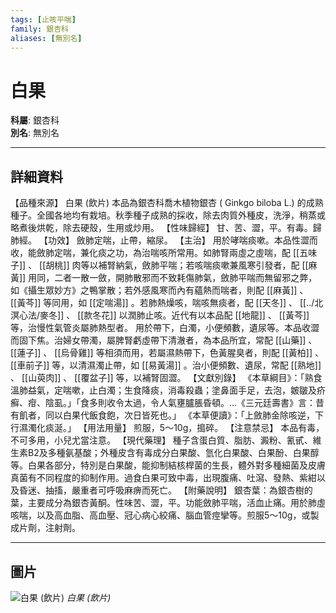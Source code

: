 ```yaml
---
tags: [止咳平喘]
family: 銀杏科
aliases: [無別名]
---
```


# 白果

**科屬**: 銀杏科  
**別名**: 無別名  

---

## 詳細資料
【品種來源】
白果 (飲片)
本品為銀杏科喬木植物銀杏 (
Ginkgo biloba
L.) 的成熟種子。全國各地均有栽培。秋季種子成熟的採收，除去肉質外種皮，洗淨，稍蒸或略煮後烘乾，除去硬殼，生用或炒用。
【性味歸經】
甘、苦、澀，平。有毒。歸肺經。
【功效】
斂肺定喘，止帶，縮尿。
【主治】
用於哮喘痰嗽。本品性澀而收，能斂肺定喘，兼化痰之功，為治喘咳所常用。如肺腎兩虛之虛喘，配 [[五味子]] 、 [[胡桃]] 肉等以補腎納氣，斂肺平喘；若咳喘痰嗽兼風寒引發者，配 [[麻黃]] 用同，二者一散一斂，開肺散邪而不致耗傷肺氣，斂肺平喘而無留邪之弊，如《攝生眾妙方》之鴨掌散；若外感風寒而內有蘊熱而喘者，則配 [[麻黃]] 、 [[黃芩]] 等同用，如 [[定喘湯]] 。若肺熱燥咳，喘咳無痰者，配 [[天冬]] 、 [[../北溟心法/麥冬]] 、 [[款冬花]] 以潤肺止咳。近代有以本品配 [[地龍]] 、 [[黃芩]] 等，治慢性氣管炎屬肺熱型者。
用於帶下，白濁，小便頻數，遺尿等。本品收澀而固下焦。治婦女帶濁，屬脾腎虧虛帶下清澈者，為本品所宜，常配 [[山藥]] 、 [[蓮子]] 、 [[烏骨雞]] 等相須而用，若屬濕熱帶下，色黃腥臭者，則配 [[黃柏]] 、 [[車前子]] 等，以清濕濁止帶，如 [[易黃湯]] 。治小便頻數、遺尿，常配 [[熟地]] 、 [[山萸肉]] 、 [[覆盆子]] 等，以補腎固澀。
【文獻別錄】
《本草綱目》：「熟食溫肺益氣，定喘嗽，止白濁；生食降痰，消毒殺蟲；塗鼻面手足，去泡，皴皺及疥癬、疳、陰虱。」「食多則收令太過，令人氣壅臚脹昏頓。…《三元廷壽書》言：昔有飢者，同以白果代飯食飽，次日皆死也。」
《本草便讀》：「上斂肺金除咳逆，下行濕濁化痰涎。」
【用法用量】
煎服，5～10g，搗碎。
【注意禁忌】
本品有毒，不可多用，小兒尤當注意。
【現代藥理】
種子含蛋白質、脂肪、澱粉、氰甙、維生素B2及多種氨基酸；外種皮含有毒成分白果酸、氫化白果酸、白果酚、白果醇等。白果各部分，特別是白果酸，能抑制結核桿菌的生長，體外對多種細菌及皮膚真菌有不同程度的抑制作用。過食白果可致中毒，出現腹痛、吐瀉、發熱、紫紺以及昏迷、抽搐，嚴重者可呼吸麻痹而死亡。
【附藥說明】
銀杏葉：為銀杏樹的葉，主要成分為銀杏黃酮。性味苦、澀，平。功能斂肺平喘，活血止痛。用於肺虛咳喘，以及高血脂、高血壓、冠心病心絞痛、腦血管痙攣等。煎服5～10g，或製成片劑，注射劑。

---

## 圖片
![白果 (飲片)](https://yibian.hopto.org/pic/yao/baiguo1.gif)
_白果 (飲片)_

